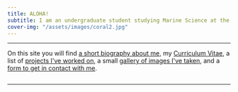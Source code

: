```yaml
---
title: ALOHA!
subtitle: I am an undergraduate student studying Marine Science at the University of Hawaii at Hilo with an interest in coral reef microbiomes, data science and machine learning. 
cover-img: "/assets/images/coral2.jpg"
---
```


---

On this site you will find [a short biography about me](https://trevornishida.github.io/about), my [Curriculum Vitae](https://trevornishida.github.io/cv), a list of [projects I've worked on](https://trevornishida.github.io/projects), a small [gallery of images I've taken](https://trevornishida.github.io/gallery), and a [form to get in contact with me](https://trevornishida.github.io/contact).

![]()

---
